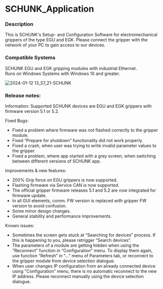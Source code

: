 # SCHUNK_Application

<h3>Description</h3> <p>This is SCHUNK's Setup- and Configuration Software for electromechanical grippers of the type EGU and EGK.
  Please connect the gripper with the network of your PC to gain access to our devices.
</p>
<h3>Compatible Systems</h3> <p>
  SCHUNK EGU and EGK gripping modules with industrial Ethernet. <br>
  Runs on Windows Systems with Windows 10 and greater.
</p>

![2024-01-12 13_57_21-SCHUNK](https://github.com/SCHUNK-SE-Co-KG/SCHUNK_Application/assets/156294426/b3fd768f-ac0e-4743-b92a-db1ae5f3da46)

<h3>Release notes:</h3>
Information: Supported SCHUNK devices are EGU and EGK grippers with firmware version 5.1 or 5.2.

Fixed Bugs:

* Fixed a problem where firmware was not flashed correctly to the gripper module.
* Fixed “Prepare for shutdown” functionality did not work properly.
* Fixed a crash, when user was trying to write invalid parameter values to the gripper.
* Fixed a problem, where app started with a grey screen, when switching between different versions of SCHUNK app.

Improvements & new features:

* 200% Grip force on EGU grippers is now supported.
* Flashing firmware via Service CAN is now supported.
* The official gripper firmware releases 5.1 and 5.2 are now integrated for firmware update.
* In all GUI elements, comm. FW version is replaced with gripper FW version to avoid confusion.
* Some minor design changes.
* General stability and performance improvements.

Known issues:

* Sometimes the screen gets stuck at “Searching for devices” process. If this is happening to you, please retrigger “Search devices”.
* The parameters of a module are getting hidden when using the "Reconnect" function in “Configuration” menu. To display them again, use function “Refresh” in “…” menu of Parameters tab, or reconnect to the gripper module from device selection dialogue.
* When user changes IP configuration from an already connected device using "Configuration" menu, there is no automatic reconnect to the new IP address. Please reconnect manually using the device selection dialogue.
